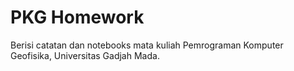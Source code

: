 # PKG Homework
Berisi catatan dan notebooks mata kuliah Pemrograman Komputer Geofisika, Universitas Gadjah Mada.
